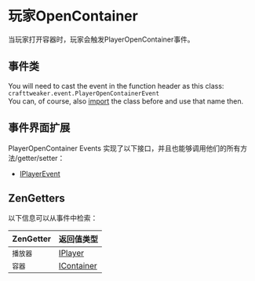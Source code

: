 # 玩家OpenContainer

当玩家打开容器时，玩家会触发PlayerOpenContainer事件。

## 事件类

You will need to cast the event in the function header as this class:  
`crafttweaker.event.PlayerOpenContainerEvent`  
You can, of course, also [import](/AdvancedFunctions/Import/) the class before and use that name then.

## 事件界面扩展

PlayerOpenContainer Events 实现了以下接口，并且也能够调用他们的所有方法/getter/setter：

- [IPlayerEvent](/Vanilla/Events/Events/IPlayerEvent/)

## ZenGetters

以下信息可以从事件中检索：

| ZenGetter | 返回值类型                                        |
| --------- | -------------------------------------------- |
| `播放器`     | [IPlayer](/Vanilla/Players/IPlayer/)         |
| `容器`      | [IContainer](/Vanilla/Container/IContainer/) |